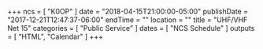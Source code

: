 +++
ncs = [ "K0OP" ]
date = "2018-04-15T21:00:00-05:00"
publishDate = "2017-12-21T12:47:37-06:00"
endTime = ""
location = ""
title = "UHF/VHF Net 15"
categories = [ "Public Service" ]
dates = [ "NCS Schedule" ]
outputs = [ "HTML", "Calendar" ]
+++
